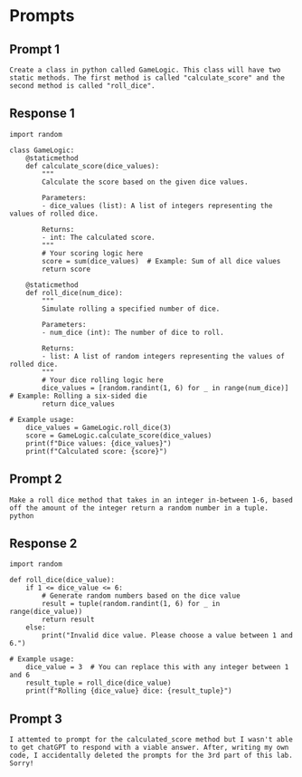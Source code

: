 # Prompts

## Prompt 1
    Create a class in python called GameLogic. This class will have two static methods. The first method is called "calculate_score" and the second method is called "roll_dice".

## Response 1

    import random

    class GameLogic:
        @staticmethod
        def calculate_score(dice_values):
            """
            Calculate the score based on the given dice values.

            Parameters:
            - dice_values (list): A list of integers representing the values of rolled dice.

            Returns:
            - int: The calculated score.
            """
            # Your scoring logic here
            score = sum(dice_values)  # Example: Sum of all dice values
            return score

        @staticmethod
        def roll_dice(num_dice):
            """
            Simulate rolling a specified number of dice.

            Parameters:
            - num_dice (int): The number of dice to roll.

            Returns:
            - list: A list of random integers representing the values of rolled dice.
            """
            # Your dice rolling logic here
            dice_values = [random.randint(1, 6) for _ in range(num_dice)]  # Example: Rolling a six-sided die
            return dice_values

    # Example usage:
        dice_values = GameLogic.roll_dice(3)
        score = GameLogic.calculate_score(dice_values)
        print(f"Dice values: {dice_values}")
        print(f"Calculated score: {score}")

## Prompt 2
    Make a roll dice method that takes in an integer in-between 1-6, based off the amount of the integer return a random number in a tuple. python

## Response 2
    import random

    def roll_dice(dice_value):
        if 1 <= dice_value <= 6:
            # Generate random numbers based on the dice value
            result = tuple(random.randint(1, 6) for _ in range(dice_value))
            return result
        else:
            print("Invalid dice value. Please choose a value between 1 and 6.")

    # Example usage:
        dice_value = 3  # You can replace this with any integer between 1 and 6
        result_tuple = roll_dice(dice_value)
        print(f"Rolling {dice_value} dice: {result_tuple}")


## Prompt 3

    I attemted to prompt for the calculated_score method but I wasn't able to get chatGPT to respond with a viable answer. After, writing my own code, I accidentally deleted the prompts for the 3rd part of this lab. Sorry!





